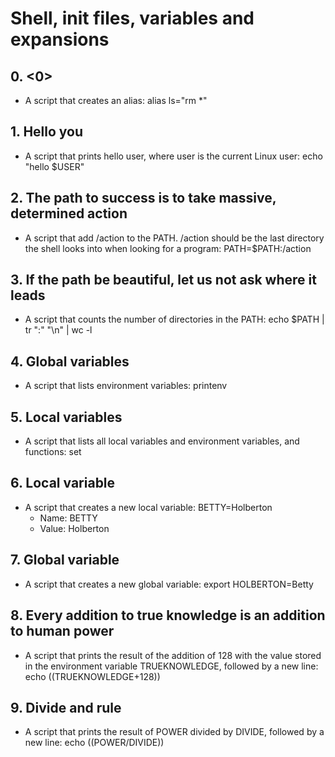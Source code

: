 # Shell, init files, variables and expansions
## 0. <0>
* A script that creates an alias: alias ls="rm *"
## 1. Hello you
* A script that prints hello user, where user is the current Linux user: echo "hello $USER"
## 2. The path to success is to take massive, determined action
* A script that add /action to the PATH. /action should be the last directory the shell looks into when looking for a program: PATH=$PATH:/action
## 3. If the path be beautiful, let us not ask where it leads
* A script that counts the number of directories in the PATH: echo $PATH | tr ":" "\n" | wc -l
## 4. Global variables
* A script that lists environment variables: printenv
## 5. Local variables
* A script that lists all local variables and environment variables, and functions: set
## 6. Local variable
* A script that creates a new local variable: BETTY=Holberton
  - Name: BETTY
  - Value: Holberton
## 7. Global variable  
* A script that creates a new global variable: export HOLBERTON=Betty
## 8. Every addition to true knowledge is an addition to human power
* A script that prints the result of the addition of 128 with the value stored in the environment variable TRUEKNOWLEDGE, followed by a new line: echo $(($TRUEKNOWLEDGE+128))
## 9. Divide and rule
* A script that prints the result of POWER divided by DIVIDE, followed by a new line: echo $(($POWER/DIVIDE))
